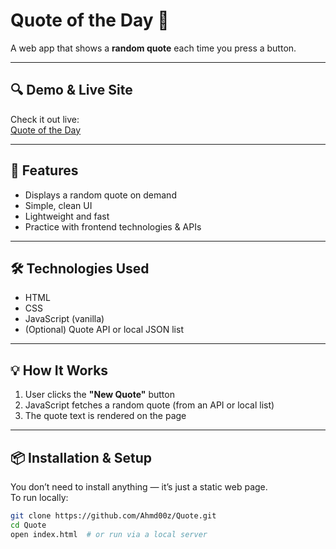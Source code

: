 # Quote of the Day 🌟

A web app that shows a **random quote** each time you press a button.

---

## 🔍 Demo & Live Site

Check it out live:  
[Quote of the Day](https://ahmd00z.github.io/Quote/)

---

## 🚀 Features

- Displays a random quote on demand  
- Simple, clean UI  
- Lightweight and fast  
- Practice with frontend technologies & APIs  

---

## 🛠️ Technologies Used

- HTML  
- CSS  
- JavaScript (vanilla)  
- (Optional) Quote API or local JSON list  

---

## 💡 How It Works

1. User clicks the **"New Quote"** button  
2. JavaScript fetches a random quote (from an API or local list)  
3. The quote text is rendered on the page  

---

## 📦 Installation & Setup

You don’t need to install anything — it’s just a static web page.  
To run locally:

```bash
git clone https://github.com/Ahmd00z/Quote.git
cd Quote
open index.html  # or run via a local server
